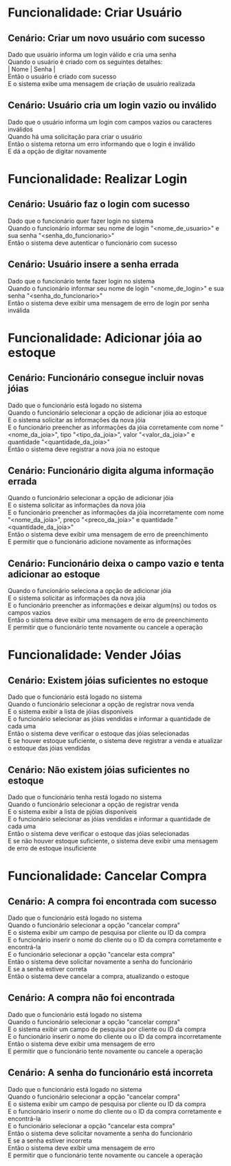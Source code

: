 # Funcionalidade: Criar Usuário

## Cenário: Criar um novo usuário com sucesso
Dado que usuário informa um login válido e cria uma senha  
Quando o usuário é criado com os seguintes detalhes:  
| Nome       | Senha      |  
Então o usuário é criado com sucesso  
E o sistema exibe uma mensagem de criação de usuário realizada  

## Cenário: Usuário cria um login vazio ou inválido
Dado que o usuário informa um login com campos vazios ou caracteres inválidos  
Quando há uma solicitação para criar o usuário  
Então o sistema retorna um erro informando que o login é inválido  
E dá a opção de digitar novamente  

# Funcionalidade: Realizar Login

## Cenário: Usuário faz o login com sucesso
Dado que o funcionário quer fazer login no sistema  
Quando o funcionário informar seu nome de login "<nome_de_usuario>" e sua senha "<senha_do_funcionario>"  
Então o sistema deve autenticar o funcionário com sucesso  

## Cenário: Usuário insere a senha errada
Dado que o funcionário tente fazer login no sistema  
Quando o funcionário informar seu nome de login "<nome_de_login>" e sua senha "<senha_do_funcionario>"  
Então o sistema deve exibir uma mensagem de erro de login por senha inválida  

# Funcionalidade: Adicionar jóia ao estoque

## Cenário: Funcionário consegue incluir novas jóias 
Dado que o funcionário está logado no sistema  
Quando o funcionário selecionar a opção de adicionar jóia ao estoque  
E o sistema solicitar as informações da nova jóia  
E o funcionário preencher as informações da jóia corretamente com nome "<nome_da_joia>", tipo "<tipo_da_joia>", valor "<valor_da_joia>" e quantidade "<quantidade_da_joia>"  
Então o sistema deve registrar a nova joia no estoque  

## Cenário: Funcionário digita alguma informação errada
Quando o funcionário selecionar a opção de adicionar jóia  
E o sistema solicitar as informações da nova jóia  
E o funcionário preencher as informações da jóia incorretamente com nome "<nome_da_joia>", preço "<preco_da_joia>" e quantidade "<quantidade_da_joia>"  
Então o sistema deve exibir uma mensagem de erro de preenchimento  
E permitir que o funcionário adicione novamente as informações  

## Cenário: Funcionário deixa o campo vazio e tenta adicionar ao estoque
Quando o funcionário seleciona a opção de adicionar jóia  
E o sistema solicitar as informações da nova jóia  
E o funcionário preencher as informações e deixar algum(ns) ou todos os campos vazios  
Então o sistema deve exibir uma mensagem de erro de preenchimento  
E permitir que o funcionário tente novamente ou cancele a operação  

# Funcionalidade: Vender Jóias

## Cenário: Existem jóias suficientes no estoque
Dado que o funcionário está logado no sistema  
Quando o funcionário selecionar a opção de registrar nova venda  
E o sistema exibir a lista de jóias disponíveis  
E o funcionário selecionar as jóias vendidas e informar a quantidade de cada uma  
Então o sistema deve verificar o estoque das jóias selecionadas  
E se houver estoque suficiente, o sistema deve registrar a venda e atualizar o estoque das jóias vendidas  

## Cenário: Não existem jóias suficientes no estoque
Dado que o funcionário tenha restá logado no sistema  
Quando o funcionário selecionar a opção de registrar venda  
E o sistema exibir a lista de pjóias disponíveis  
E o funcionário selecionar as jóias vendidas e informar a quantidade de cada uma  
Então o sistema deve verificar o estoque das jóias selecionadas  
E se não houver estoque suficiente, o sistema deve exibir uma mensagem de erro de estoque insuficiente  


# Funcionalidade: Cancelar Compra

## Cenário: A compra foi encontrada com sucesso
Dado que o funcionário está logado no sistema  
Quando o funcionário selecionar a opção "cancelar compra"  
E o sistema exibir um campo de pesquisa por cliente ou ID da compra  
E o funcionário inserir o nome do cliente ou o ID da compra corretamente e encontrá-la  
E o funcionário selecionar a opção "cancelar esta compra"  
Então o sistema deve solicitar novamente a senha do funcionário  
E se a senha estiver correta  
Então o sistema deve cancelar a compra, atualizando o estoque  

## Cenário: A compra não foi encontrada
Dado que o funcionário está logado no sistema  
Quando o funcionário selecionar a opção "cancelar compra"  
E o sistema exibir um campo de pesquisa por cliente ou ID da compra  
E o funcionário inserir o nome do cliente ou o ID da compra incorretamente  
Então o sistema deve exibir uma mensagem de erro  
E permitir que o funcionário tente novamente ou cancele a operação  

## Cenário: A senha do funcionário está incorreta
Dado que o funcionário está logado no sistema  
Quando o funcionário selecionar a opção "cancelar compra"  
E o sistema exibir um campo de pesquisa por cliente ou ID da compra  
E o funcionário inserir o nome do cliente ou o ID da compra corretamente e encontrá-la  
E o funcionário selecionar a opção "cancelar esta compra"  
Então o sistema deve solicitar novamente a senha do funcionário  
E se a senha estiver incorreta  
Então o sistema deve exibir uma mensagem de erro  
E permitir que o funcionário tente novamente ou cancele a operação  